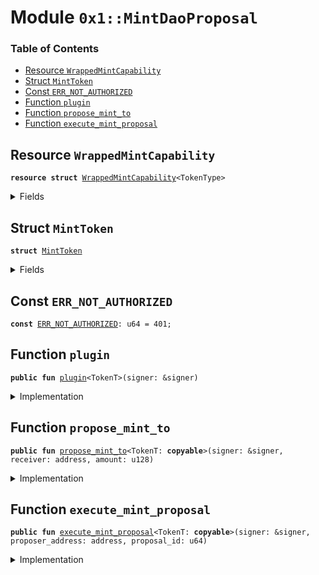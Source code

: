 
<a name="0x1_MintDaoProposal"></a>

# Module `0x1::MintDaoProposal`

### Table of Contents

-  [Resource `WrappedMintCapability`](#0x1_MintDaoProposal_WrappedMintCapability)
-  [Struct `MintToken`](#0x1_MintDaoProposal_MintToken)
-  [Const `ERR_NOT_AUTHORIZED`](#0x1_MintDaoProposal_ERR_NOT_AUTHORIZED)
-  [Function `plugin`](#0x1_MintDaoProposal_plugin)
-  [Function `propose_mint_to`](#0x1_MintDaoProposal_propose_mint_to)
-  [Function `execute_mint_proposal`](#0x1_MintDaoProposal_execute_mint_proposal)



<a name="0x1_MintDaoProposal_WrappedMintCapability"></a>

## Resource `WrappedMintCapability`



<pre><code><b>resource</b> <b>struct</b> <a href="#0x1_MintDaoProposal_WrappedMintCapability">WrappedMintCapability</a>&lt;TokenType&gt;
</code></pre>



<details>
<summary>Fields</summary>


<dl>
<dt>
<code>cap: <a href="Token.md#0x1_Token_MintCapability">Token::MintCapability</a>&lt;TokenType&gt;</code>
</dt>
<dd>

</dd>
</dl>


</details>

<a name="0x1_MintDaoProposal_MintToken"></a>

## Struct `MintToken`



<pre><code><b>struct</b> <a href="#0x1_MintDaoProposal_MintToken">MintToken</a>
</code></pre>



<details>
<summary>Fields</summary>


<dl>
<dt>
<code>receiver: address</code>
</dt>
<dd>

</dd>
<dt>
<code>amount: u128</code>
</dt>
<dd>

</dd>
</dl>


</details>

<a name="0x1_MintDaoProposal_ERR_NOT_AUTHORIZED"></a>

## Const `ERR_NOT_AUTHORIZED`



<pre><code><b>const</b> <a href="#0x1_MintDaoProposal_ERR_NOT_AUTHORIZED">ERR_NOT_AUTHORIZED</a>: u64 = 401;
</code></pre>



<a name="0x1_MintDaoProposal_plugin"></a>

## Function `plugin`



<pre><code><b>public</b> <b>fun</b> <a href="#0x1_MintDaoProposal_plugin">plugin</a>&lt;TokenT&gt;(signer: &signer)
</code></pre>



<details>
<summary>Implementation</summary>


<pre><code><b>public</b> <b>fun</b> <a href="#0x1_MintDaoProposal_plugin">plugin</a>&lt;TokenT&gt;(signer: &signer) {
    <b>let</b> token_issuer = <a href="Token.md#0x1_Token_token_address">Token::token_address</a>&lt;TokenT&gt;();
    <b>assert</b>(<a href="Signer.md#0x1_Signer_address_of">Signer::address_of</a>(signer) == token_issuer, <a href="#0x1_MintDaoProposal_ERR_NOT_AUTHORIZED">ERR_NOT_AUTHORIZED</a>);
    <b>let</b> mint_cap = <a href="Token.md#0x1_Token_remove_mint_capability">Token::remove_mint_capability</a>&lt;TokenT&gt;(signer);
    move_to(signer, <a href="#0x1_MintDaoProposal_WrappedMintCapability">WrappedMintCapability</a> { cap: mint_cap });
}
</code></pre>



</details>

<a name="0x1_MintDaoProposal_propose_mint_to"></a>

## Function `propose_mint_to`



<pre><code><b>public</b> <b>fun</b> <a href="#0x1_MintDaoProposal_propose_mint_to">propose_mint_to</a>&lt;TokenT: <b>copyable</b>&gt;(signer: &signer, receiver: address, amount: u128)
</code></pre>



<details>
<summary>Implementation</summary>


<pre><code><b>public</b> <b>fun</b> <a href="#0x1_MintDaoProposal_propose_mint_to">propose_mint_to</a>&lt;TokenT: <b>copyable</b>&gt;(signer: &signer, receiver: address, amount: u128) {
    <a href="Dao.md#0x1_Dao_propose">Dao::propose</a>&lt;TokenT, <a href="#0x1_MintDaoProposal_MintToken">MintToken</a>&gt;(
        signer,
        <a href="#0x1_MintDaoProposal_MintToken">MintToken</a> { receiver, amount },
        <a href="Dao.md#0x1_Dao_default_min_action_delay">Dao::default_min_action_delay</a>(),
    );
}
</code></pre>



</details>

<a name="0x1_MintDaoProposal_execute_mint_proposal"></a>

## Function `execute_mint_proposal`



<pre><code><b>public</b> <b>fun</b> <a href="#0x1_MintDaoProposal_execute_mint_proposal">execute_mint_proposal</a>&lt;TokenT: <b>copyable</b>&gt;(signer: &signer, proposer_address: address, proposal_id: u64)
</code></pre>



<details>
<summary>Implementation</summary>


<pre><code><b>public</b> <b>fun</b> <a href="#0x1_MintDaoProposal_execute_mint_proposal">execute_mint_proposal</a>&lt;TokenT: <b>copyable</b>&gt;(
    signer: &signer,
    proposer_address: address,
    proposal_id: u64,
) <b>acquires</b> <a href="#0x1_MintDaoProposal_WrappedMintCapability">WrappedMintCapability</a> {
    <b>let</b> <a href="#0x1_MintDaoProposal_MintToken">MintToken</a> { receiver, amount } = <a href="Dao.md#0x1_Dao_extract_proposal_action">Dao::extract_proposal_action</a>&lt;TokenT, <a href="#0x1_MintDaoProposal_MintToken">MintToken</a>&gt;(
        proposer_address,
        proposal_id,
    );
    <b>let</b> cap = borrow_global&lt;<a href="#0x1_MintDaoProposal_WrappedMintCapability">WrappedMintCapability</a>&lt;TokenT&gt;&gt;(<a href="Token.md#0x1_Token_token_address">Token::token_address</a>&lt;TokenT&gt;());
    <b>let</b> tokens = <a href="Token.md#0x1_Token_mint_with_capability">Token::mint_with_capability</a>&lt;TokenT&gt;(&cap.cap, amount);
    <a href="Account.md#0x1_Account_deposit_to">Account::deposit_to</a>(signer, receiver, tokens);
}
</code></pre>



</details>
